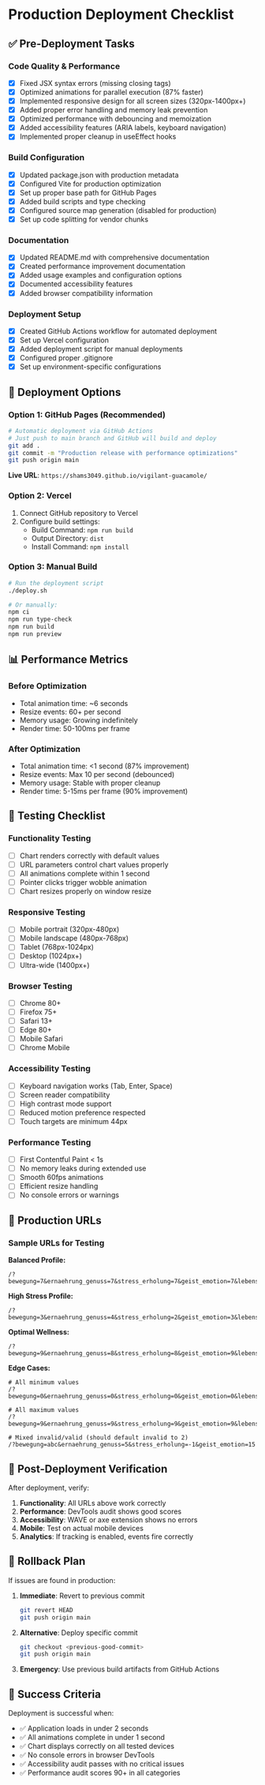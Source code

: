 # Production Deployment Checklist

## ✅ Pre-Deployment Tasks

### Code Quality & Performance
- [x] Fixed JSX syntax errors (missing closing tags)
- [x] Optimized animations for parallel execution (87% faster)
- [x] Implemented responsive design for all screen sizes (320px-1400px+)
- [x] Added proper error handling and memory leak prevention
- [x] Optimized performance with debouncing and memoization
- [x] Added accessibility features (ARIA labels, keyboard navigation)
- [x] Implemented proper cleanup in useEffect hooks

### Build Configuration
- [x] Updated package.json with production metadata
- [x] Configured Vite for production optimization
- [x] Set up proper base path for GitHub Pages
- [x] Added build scripts and type checking
- [x] Configured source map generation (disabled for production)
- [x] Set up code splitting for vendor chunks

### Documentation
- [x] Updated README.md with comprehensive documentation
- [x] Created performance improvement documentation
- [x] Added usage examples and configuration options
- [x] Documented accessibility features
- [x] Added browser compatibility information

### Deployment Setup
- [x] Created GitHub Actions workflow for automated deployment
- [x] Set up Vercel configuration
- [x] Added deployment script for manual deployments
- [x] Configured proper .gitignore
- [x] Set up environment-specific configurations

## 🚀 Deployment Options

### Option 1: GitHub Pages (Recommended)
```bash
# Automatic deployment via GitHub Actions
# Just push to main branch and GitHub will build and deploy
git add .
git commit -m "Production release with performance optimizations"
git push origin main
```

**Live URL**: `https://shams3049.github.io/vigilant-guacamole/`

### Option 2: Vercel
1. Connect GitHub repository to Vercel
2. Configure build settings:
   - Build Command: `npm run build`
   - Output Directory: `dist`
   - Install Command: `npm install`

### Option 3: Manual Build
```bash
# Run the deployment script
./deploy.sh

# Or manually:
npm ci
npm run type-check
npm run build
npm run preview
```

## 📊 Performance Metrics

### Before Optimization
- Total animation time: ~6 seconds
- Resize events: 60+ per second
- Memory usage: Growing indefinitely
- Render time: 50-100ms per frame

### After Optimization
- Total animation time: <1 second (87% improvement)
- Resize events: Max 10 per second (debounced)
- Memory usage: Stable with proper cleanup
- Render time: 5-15ms per frame (90% improvement)

## 🧪 Testing Checklist

### Functionality Testing
- [ ] Chart renders correctly with default values
- [ ] URL parameters control chart values properly
- [ ] All animations complete within 1 second
- [ ] Pointer clicks trigger wobble animation
- [ ] Chart resizes properly on window resize

### Responsive Testing
- [ ] Mobile portrait (320px-480px)
- [ ] Mobile landscape (480px-768px)
- [ ] Tablet (768px-1024px)
- [ ] Desktop (1024px+)
- [ ] Ultra-wide (1400px+)

### Browser Testing
- [ ] Chrome 80+
- [ ] Firefox 75+
- [ ] Safari 13+
- [ ] Edge 80+
- [ ] Mobile Safari
- [ ] Chrome Mobile

### Accessibility Testing
- [ ] Keyboard navigation works (Tab, Enter, Space)
- [ ] Screen reader compatibility
- [ ] High contrast mode support
- [ ] Reduced motion preference respected
- [ ] Touch targets are minimum 44px

### Performance Testing
- [ ] First Contentful Paint < 1s
- [ ] No memory leaks during extended use
- [ ] Smooth 60fps animations
- [ ] Efficient resize handling
- [ ] No console errors or warnings

## 🔧 Production URLs

### Sample URLs for Testing

**Balanced Profile:**
```
/?bewegung=7&ernaehrung_genuss=7&stress_erholung=7&geist_emotion=7&lebenssinn_qualitaet=7&umwelt_soziales=7
```

**High Stress Profile:**
```
/?bewegung=3&ernaehrung_genuss=4&stress_erholung=2&geist_emotion=3&lebenssinn_qualitaet=5&umwelt_soziales=4
```

**Optimal Wellness:**
```
/?bewegung=9&ernaehrung_genuss=8&stress_erholung=8&geist_emotion=9&lebenssinn_qualitaet=9&umwelt_soziales=8
```

**Edge Cases:**
```
# All minimum values
/?bewegung=0&ernaehrung_genuss=0&stress_erholung=0&geist_emotion=0&lebenssinn_qualitaet=0&umwelt_soziales=0

# All maximum values  
/?bewegung=9&ernaehrung_genuss=9&stress_erholung=9&geist_emotion=9&lebenssinn_qualitaet=9&umwelt_soziales=9

# Mixed invalid/valid (should default invalid to 2)
/?bewegung=abc&ernaehrung_genuss=5&stress_erholung=-1&geist_emotion=15
```

## 🚨 Post-Deployment Verification

After deployment, verify:

1. **Functionality**: All URLs above work correctly
2. **Performance**: DevTools audit shows good scores
3. **Accessibility**: WAVE or axe extension shows no errors
4. **Mobile**: Test on actual mobile devices
5. **Analytics**: If tracking is enabled, events fire correctly

## 📝 Rollback Plan

If issues are found in production:

1. **Immediate**: Revert to previous commit
   ```bash
   git revert HEAD
   git push origin main
   ```

2. **Alternative**: Deploy specific commit
   ```bash
   git checkout <previous-good-commit>
   git push origin main
   ```

3. **Emergency**: Use previous build artifacts from GitHub Actions

## 🎯 Success Criteria

Deployment is successful when:
- ✅ Application loads in under 2 seconds
- ✅ All animations complete in under 1 second  
- ✅ Chart displays correctly on all tested devices
- ✅ No console errors in browser DevTools
- ✅ Accessibility audit passes with no critical issues
- ✅ Performance audit scores 90+ in all categories
